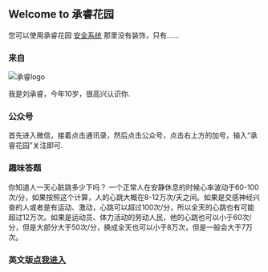 ## Welcome to 承睿花园
您可以使用承睿花园 [安全系统](https://chengrui2010.github.io/chengrui/) 那里没有装饰，只有......

### 来自
![承睿logo](http://chengrui6.github.io/rui/微信图片_20210121081411.jpg)  

我是刘承睿，今年10岁，很高兴认识你.
### 公众号

首先进入微信，接着点击通讯录，然后点击公众号，点击右上方的加号，输入“承睿花园”关注即可. 

### 趣味答题

你知道人一天心脏跳多少下吗？
一个正常人在安静休息的时候心率波动于60-100次/分，如果按照这个计算，人的心跳大概在8-12万次/天之间。如果是交感神经兴奋的人或者是有运动、激动，心跳可以超过100次/分，所以全天的心跳也有可能超过12万次。如果是运动员、体力活动的劳动人民，他的心跳也可以小于60次/分，但是大部分大于50次/分，换成全天也可以小于8万次，但是一般会大于7万次。

### 英文版[点我进入](https://chengrui2010.github.io/rui/en.md)

